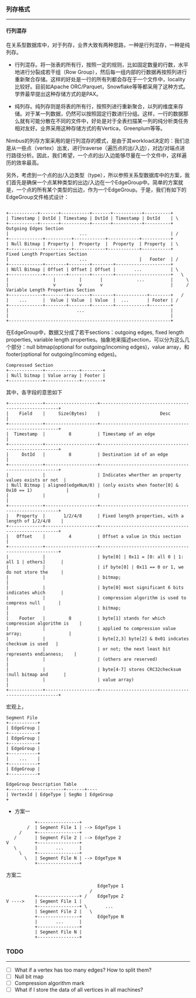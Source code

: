 ### 列存格式
---

#### 行列混存

在关系型数据库中，对于列存，业界大致有两种思路，一种是行列混存，一种是纯列存。

- 行列混存。将一张表的所有行，按照一定的规则，比如固定数量的行数，水平地进行分裂成若干组（Row Group），然后每一组内部的行数据再按照列进行重新聚合存储。这样的好处是一行的所有列都会存在于一个文件中，locality比较好。目前如Apache ORC/Parquet，Snowflake等等都采用了这种方式。学界最早提出这种存储方式的是PAX。

- 纯列存。纯列存则是将表的所有行，按照列进行重新聚合，以列的维度来存储。对于某一列数据，仍然可以按照固定行数进行分组。这样，一行的数据那么就有可能分散在不同的文件中，好处是对于全表扫描某一列的纯分析类任务相对友好。业界采用这种存储方式的有Vertica，Greenplum等等。

Nimbus的列存方案采用的是行列混存的模式，是由于其workload决定的：我们总是从一些点（vertex）出发，进行traverse（遍历点的出/入边），对边/对端点进行路径分析。因此，我们希望，一个点的出/入边能够尽量在一个文件中，这样遍历的效率最高。

另外，考虑到一个点的出/入边类型（type），所以参照关系型数据库中的方案，我们首先是确保一个点某种类型的出边/入边在一个EdgeGroup中。简单的方案就是，一个点的所有某个类型的出边，作为一个EdgeGroup。于是，我们有如下的EdgeGroup文件格式设计：

```text

+-----------+-------+-----------+-------+-----------+----------+ 
| Timestamp | DstId | Timestamp | DstId | Timestamp | DstId    | \    
+-----------+-------+-----------+-------+-----------+----------+   Outgoing Edges Section 
|                           ...                                | /                                                   
+-------------+----------+------------+------------+-----------+ 
| Null Bitmap | Property |  Property  |  Property  | Property  | \
+-------------+----------+------------+------------+-----------+    Fixed Length Properties Section
|                           ...                    |   Footer  | /
+-------------+--------+--------+--------+---------------------+
| NUll Bitmap | Offset | Offset | Offset |       ...           | \
+-------------+--------+--------+--------+---------------------+   \
|                 |         |       |             ...          |     \              
|                 v         v       v                          |     /  Variable Length Properties Section
+-------------+--------+--------+--------+------------+--------+   /
|    ...      |  Value | Value  | Value  |  ...       | Footer | /
+-------------+--------+--------+--------+------------+--------+
|                          ...                                 |
|                                                              |
+--------------------------------------------------------------+
```
在EdgeGroup中，数据又分成了若干sections：outgoing edges, fixed length properties, variable length properties。抽象地来描述section，可以分为这么几个部分：null bitmap(optional for outgoing/incoming edges)，value array，和footer(optional for outgoing/incoming edges)。
```text
Compressed Section
+-------------+-------------+--------+
| Null bitmap | Value array | Footer |
+-------------+-------------+--------+
```

其中，各字段的意思如下

```text
+-------------+--------------------+------------------------------------------------------+
|    Field    |     Size(Bytes)    |                       Desc                           |
+-------------+--------------------+------------------------------------------------------+
|  Timestamp  |         8          | Timestamp of an edge                                 |
+-------------+--------------------+------------------------------------------------------+
|     DstId   |         8          | Destination id of an edge                            |                 
+-------------+--------------------+------------------------------------------------------+
|             |                    | Indicates wherther an property values exists or not  |
| Null Bitmap | aligned(edgeNum/8) | (only exists when footer[0] & 0x10 == 1)             |
|             |                    |                                                      |
+-------------+--------------------+------------------------------------------------------+
|   Property  |       1/2/4/8      | Fixed length properties, with a length of 1/2/4/8    |
+-------------+--------------------+------------------------------------------------------+
|   Offset    |         4          | Offset a value in this section                       |
+-------------+--------------------+------------------------------------------------------+
|             |                    | byte[0] | 0x11 = [0: all 0 | 1: all 1 | others]      |
|             |                    | if byte[0] | 0x11 == 0 or 1, we do not store the     | 
|             |                    | bitmap;                                              |
|             |                    | byte[0] most significant 6 bits indicates which      |
|             |                    | compression algorithm is used to compress null       | 
|             |                    | bitmap;                                              |
|    Footer   |         8          | byte[1] stands for which compression algorithm is    |
|             |                    | applied to compression value array;                  |
|             |                    | byte[2,3] byte[2] & 0x01 indcates checksum is used   |
|             |                    | or not; the next least bit represents endianness;    |
|             |                    | (others are reserved)                                | 
|             |                    | byte[4-7] stores CRC32checksum (null bitmap and      |
|             |                    | value array)                                         |     
+-------------+--------------------+------------------------------------------------------+
```




宏观上，

```text
Segment File
+-----------+
| EdgeGroup |
+-----------+
| EdgeGroup |
+-----------+
| EdgeGroup |
+-----------+
|    ...    |
+-----------+
| EdgeGroup |
+-----------+
```

```text
EdgeGroup Description Table
+---------------------+-------+----
| VertexId | EdgeType | SegNo | EdgeGroup
+
```

- 方案一

```text    
           +----------------+
        /  | Segment File 1 | --> EdgeType 1
     /     +----------------+
   /       | Segment File 2 | --> EdgeType 2
V          +----------------+
   \       |       ...      |
     \     +----------------+
       \   | Segment File N | --> EdgeType N
           +----------------+

```

方案二

```text
                                   EdgeType 1
                                /  
           +----------------+ /    EdgeType 2
V ---->    | Segment File 1 |      
           +----------------+ \       ...
           | Segment File 2 |   \       
           +----------------+      EdgeType N
           |       ...      |
           +----------------+
           | Segment File N |      
           +----------------+
```



### TODO
---
- [ ] What if a vertex has too many edges? How to split them?
- [ ] Null bit map
- [ ] Compression algorithm mark
- [ ] What if I store the data of all vertices in all machines?
